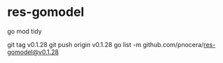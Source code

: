 # res-gomodel

go mod tidy

git tag v0.1.28
git push origin v0.1.28
go list -m github.com/pnocera/res-gomodel@v0.1.28
